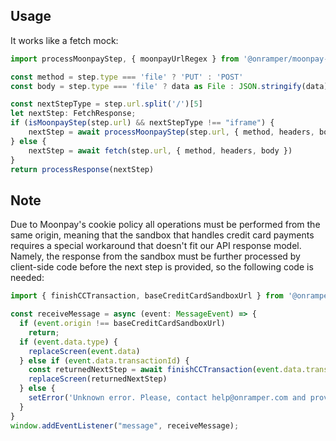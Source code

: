 ## Usage
It works like a fetch mock:
```ts
import processMoonpayStep, { moonpayUrlRegex } from '@onramper/moonpay-adapter'

const method = step.type === 'file' ? 'PUT' : 'POST'
const body = step.type === 'file' ? data as File : JSON.stringify(data)

const nextStepType = step.url.split('/')[5]
let nextStep: FetchResponse;
if (isMoonpayStep(step.url) && nextStepType !== "iframe") {
    nextStep = await processMoonpayStep(step.url, { method, headers, body });
} else {
    nextStep = await fetch(step.url, { method, headers, body })
}
return processResponse(nextStep)
```

## Note
Due to Moonpay's cookie policy all operations must be performed from the same origin, meaning that the sandbox that handles credit card payments requires a special workaround that doesn't fit our API response model. Namely, the response from the sandbox must be further processed by client-side code before the next step is provided, so the following code is needed:
```ts
import { finishCCTransaction, baseCreditCardSandboxUrl } from '@onramper/moonpay-adapter'

const receiveMessage = async (event: MessageEvent) => {
  if (event.origin !== baseCreditCardSandboxUrl)
    return;
  if (event.data.type) {
    replaceScreen(event.data)
  } else if (event.data.transactionId) {
    const returnedNextStep = await finishCCTransaction(event.data.transactionId, event.data.ccTokenId);
    replaceScreen(returnedNextStep)
  } else {
    setError('Unknown error. Please, contact help@onramper.com and provide the following info: ' + nextStep.url)
  }
}
window.addEventListener("message", receiveMessage);
```
